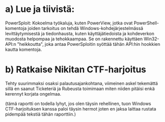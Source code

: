 # a) Lue ja tiivistä:

PowerSploit: Kokoelma työkaluja, kuten PowerView, jotka ovat PowerShell-komentoja joiden tarkoitus on tehdä Windows-kohdejärjestelmässä levittäytymisestä ja tiedonhausta, kuten käyttäjätiedoista ja kohdeverkon muodosta helpompaa ja tehokkaampaa. Se on rakennettu käyttäen Win32-API:n "heikkoutta", joka antaa PowerSploitin syöttää tähän API:hin hookkien kautta komentoja.



# b) Ratkaise Nikitan CTF-harjoitus

Tehty suurimmaksi osaksi palautusajankohtana, viimeinen askel tekemättä sillä en saanut Ticketeriä ja Rubeusta toimimaan miten niiden pitäisi enkä kerennyt korjata ongelmaa.

(tämä raportti on todella lyhyt, jos olen täysin rehellinen, tuon Windows CTF-harjoituksen kanssa paloi täysin hermot joten en jaksa laittaa rustata pidempää tekstiä tähän raporttiin.)
